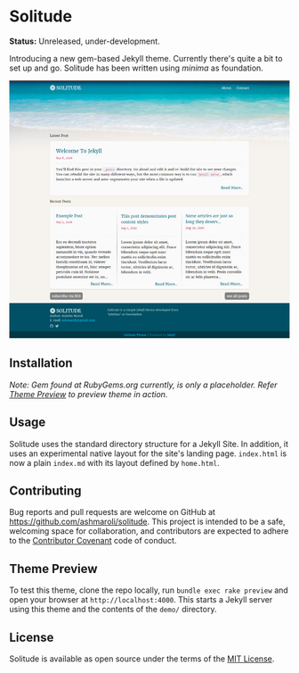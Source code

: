 # Solitude  

**Status:** Unreleased, under-development.

Introducing a new gem-based Jekyll theme. Currently there's quite a bit to set up and go.
Solitude has been written using *minima* as foundation. 

![Solitude preview](/xtras/screenshot.jpg)

## Installation

*Note: Gem found at RubyGems.org currently, is only a placeholder. Refer [Theme Preview](#theme-preview) to preview theme in action.*

## Usage

Solitude uses the standard directory structure for a Jekyll Site. In addition, it uses an experimental native layout for the site's landing page. `index.html` is now a plain `index.md` with its layout defined by `home.html`.

## Contributing

Bug reports and pull requests are welcome on GitHub at https://github.com/ashmaroli/solitude. This project is intended to be a safe, welcoming space for collaboration, and contributors are expected to adhere to the [Contributor Covenant](http://contributor-covenant.org) code of conduct.

## Theme Preview

To test this theme, clone the repo locally, run `bundle exec rake preview` and open your browser at `http://localhost:4000`. This starts a Jekyll server using this theme and the contents of the `demo/` directory.

## License

Solitude is available as open source under the terms of the [MIT License](http://opensource.org/licenses/MIT).
